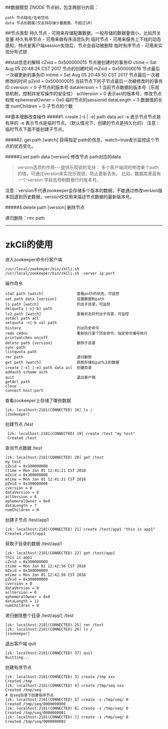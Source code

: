 ##数据模型
ZNODE 节点树，包含两部分内容：

	path 节点路径/名称空间
	data 节点的数据(仅支持存储少量数据，不超过1M)

##节点类型
	持久节点 	- 可用来存储配置数据，一般存储的数据量很小，比如开关变量
	持久有序节点 	- 可用来做有序消息队列
	临时节点 	- 可用来服务上下线的动态感知，特点是客户端session失效后，节点会自动被删除
	临时有序节点 - 可用来实现分布式锁


##stat信息的解释
	cZxid = 0x500000015							节点被创建时的事务ID
	ctime = Sat Aug 05 20:48:26 CST 2017		节点的创建时间
	mZxid = 0x500000016							节点最后一次被更新的事务ID
	mtime = Sat Aug 05 20:48:50 CST 2017		节点最后一次被修改的时间
	pZxid = 0x500000015						当前节点下的子节点最后一次被修改时的事务ID
	cversion = 0								子节点的版本号
	dataVersion = 1								当前节点数据的版本号（乐观锁机制，控制并发写操作的安全性）
	aclVersion = 0								表示acl的版本号，修改节点权限
	ephemeralOwner = 0x0   						临时节点的sessionid
	dataLength = 3    							数据值的长度
	numChildren = 0  							子节点的个数



##基本增删改查操作
#####1. create [-s | -e]  path data acl
	-s 表示节点节点是有序的
	-e 表示节点是临时节点。（默认情况下，创建的节点是持久化的）
	注意：临时节点下面不能创建子节点。

#####2. get path [watch]
获得指定 path的信息，watch=true表示监控这个节点的状态变化。
 
#####3.set path data [version]
修改节点 path对应的data

>version选项的作用---提供乐观锁的支持：
多个客户端同时修改某个path的值，可通过version来实现乐观锁，防止更新丢失。
比如，数据库里面有一个 version 字段去控制数据行的版本号。

注意：version不代表zookeeper会存储多个版本的数据，不能通过修改version版本回退到历史数据，version仅仅用来描述节点数据的最新版本号。

#####4.delete path [version]
删除节点

递归删除：rmr path


---
# zkCli的使用

进入zookeeper命令行客户端

	/usr/local/zookeeper/bin/zkCli.sh
	/usr/local/zookeeper/bin/zkCli.sh -server ip:port

操作命令

	stat path [watch]				查看path的状态，可监控
    set path data [version]			设置数据到path
    ls path [watch]					列出子目录，可监控
    delquota [-n|-b] path
    ls2 path [watch]				查看状态并列出子目录，可监控
    setAcl path acl
    setquota -n|-b val path
    history 						列出历史命令
    redo cmdno						重新执行某个历史命令，指定命令编号执行
    printwatches on|off
    delete path [version] 			删除子目录
    sync path
    listquota path
    rmr path 						递归删除
    get path [watch]				获取存储在path上的数据
    create [-s] [-e] path data acl  创建目录
    addauth scheme auth
    quit 							退出客户端
    getAcl path
    close 
    connect host:port

查看zookeeper上存储了哪些数据

	[zk: localhost:2181(CONNECTED) 16] ls /
	[zookeeper]

创建节点 /test

	 [zk: localhost:2181(CONNECTED) 19] create /test "my test"
	 Created /test

查询节点数据 /test

	[zk: localhost:2181(CONNECTED) 20] get /test
	my test
	cZxid = 0x300000008
	ctime = Mon Jan 01 12:41:21 CST 2018
	mZxid = 0x300000008
	mtime = Mon Jan 01 12:41:21 CST 2018
	pZxid = 0x300000008
	cversion = 0
	dataVersion = 0
	aclVersion = 0
	ephemeralOwner = 0x0
	dataLength = 7
	numChildren = 0

创建子节点 /test/app1

	[zk: localhost:2181(CONNECTED) 21] create /test/app1 "this is app1"   
	Created /test/app1

获取子目录的数据 /test/app1
	
	[zk: localhost:2181(CONNECTED) 22] get /test/app1
	this is app1
	cZxid = 0x300000009
	ctime = Mon Jan 01 12:42:56 CST 2018
	mZxid = 0x300000009
	mtime = Mon Jan 01 12:42:56 CST 2018
	pZxid = 0x300000009
	cversion = 0
	dataVersion = 0
	aclVersion = 0
	ephemeralOwner = 0x0
	dataLength = 12
	numChildren = 0


递归删除整个目录 /test/app1, /test

	[zk: localhost:2181(CONNECTED) 25] rmr /test
	[zk: localhost:2181(CONNECTED) 26] ls /
	[zookeeper]	

退出客户端 quit

	[zk: localhost:2181(CONNECTED) 37] quit
	Quitting...


创建有序节点
	
	[zk: localhost:2181(CONNECTED) 3] create /tmp xxx
	Created /tmp
	[zk: localhost:2181(CONNECTED) 4] create /tmp/seq xxx
	Created /tmp/seq
	# 在seq目录下创建有序节点
	[zk: localhost:2181(CONNECTED) 5] create -s /tmp/seq/ 0
	Created /tmp/seq/0000000000
	[zk: localhost:2181(CONNECTED) 6] create -s /tmp/seq/ 0
	Created /tmp/seq/0000000001
	[zk: localhost:2181(CONNECTED) 7] create -s /tmp/seq/ 0
	Created /tmp/seq/0000000002
